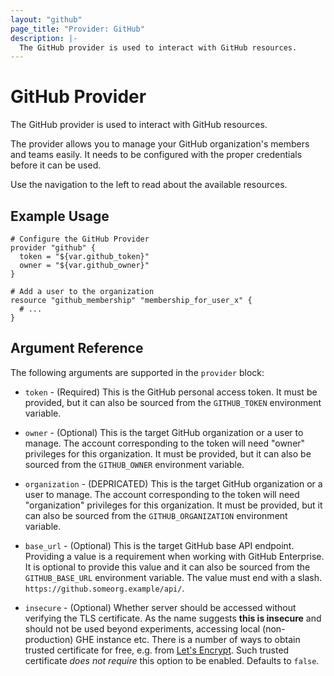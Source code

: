 ```yaml
---
layout: "github"
page_title: "Provider: GitHub"
description: |-
  The GitHub provider is used to interact with GitHub resources.
---
```


# GitHub Provider

The GitHub provider is used to interact with GitHub resources.

The provider allows you to manage your GitHub organization's members and teams easily.
It needs to be configured with the proper credentials before it can be used.

Use the navigation to the left to read about the available resources.

## Example Usage

```hcl
# Configure the GitHub Provider
provider "github" {
  token = "${var.github_token}"
  owner = "${var.github_owner}"
}

# Add a user to the organization
resource "github_membership" "membership_for_user_x" {
  # ...
}
```

## Argument Reference

The following arguments are supported in the `provider` block:

* `token` - (Required) This is the GitHub personal access token. It must be provided, but
  it can also be sourced from the `GITHUB_TOKEN` environment variable.

* `owner` - (Optional) This is the target GitHub organization or a user to manage. The account
  corresponding to the token will need "owner" privileges for this organization. It must be provided, but
  it can also be sourced from the `GITHUB_OWNER` environment variable.

* `organization` - (DEPRICATED) This is the target GitHub organization or a user to manage. The account
  corresponding to the token will need "organization" privileges for this organization. It must be provided, but
  it can also be sourced from the `GITHUB_ORGANIZATION` environment variable.

* `base_url` - (Optional) This is the target GitHub base API endpoint. Providing a value is a
  requirement when working with GitHub Enterprise.  It is optional to provide this value and
  it can also be sourced from the `GITHUB_BASE_URL` environment variable.  The value must end with a slash.
  `https://github.someorg.example/api/`.

* `insecure` - (Optional) Whether server should be accessed without verifying the TLS certificate.
  As the name suggests **this is insecure** and should not be used beyond experiments,
  accessing local (non-production) GHE instance etc.
  There is a number of ways to obtain trusted certificate for free, e.g. from [Let's Encrypt](https://letsencrypt.org/).
  Such trusted certificate *does not require* this option to be enabled.
  Defaults to `false`.
